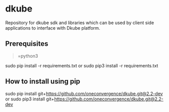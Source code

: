 # dkube
Repository for dkube sdk and libraries which can be used by client side applications to interface with Dkube platform.

Prerequisites
-------------
>=python3

sudo pip install -r requirements.txt or
sudo pip3 install -r requirements.txt

How to install using pip
------------------------
sudo pip install git+https://github.com/oneconvergence/dkube.git@2.2-dev or
sudo pip3 install git+https://github.com/oneconvergence/dkube.git@2.2-dev
